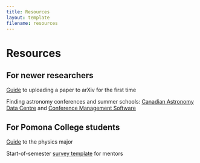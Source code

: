 ```yaml
---
title: Resources
layout: template
filename: resources
--- 
```


# Resources

## For newer researchers
[Guide](https://docs.google.com/document/d/1dh7u1JdD8JzbkM0YIVQ0yufbrBcue_fwa0k-xOwCStw/edit?usp=sharing) to uploading a paper to arXiv for the first time

Finding astronomy conferences and summer schools: [Canadian Astronomy Data Centre](https://www.cadc-ccda.hia-iha.nrc-cnrc.gc.ca/en/meetings/this-year/) and [Conference Management Software](https://conference-service.com/conferences/gravitation-and-cosmology.html)

## For Pomona College students
[Guide](https://docs.google.com/presentation/d/1aWqU7DpahuD6vfm4J48zIEdPsKAHquGqkGR7uGeSoTw/edit?usp=sharing) to the physics major

Start-of-semester [survey template](https://forms.gle/wsSHaqLqcnzGmVXZ8) for mentors
